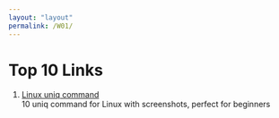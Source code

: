 ```yaml
---
layout: "layout"
permalink: /W01/
---
```


# Top 10 Links

1. [Linux uniq command](https://www.howtoforge.com/linux-uniq-command/) <br>
   10 uniq command for Linux with screenshots, perfect for beginners
